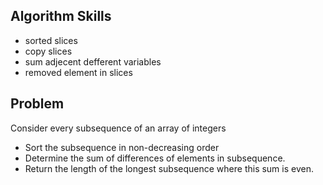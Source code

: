 ## Algorithm Skills

- sorted slices
- copy slices
- sum adjecent defferent variables
- removed element in slices

## Problem

Consider every subsequence of an array of integers

- Sort the subsequence in non-decreasing order
- Determine the sum of differences of elements in subsequence.
- Return the length of the longest subsequence where this sum is even.

